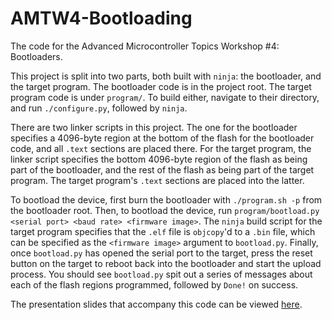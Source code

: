 # AMTW4-Bootloading
The code for the Advanced Microcontroller Topics Workshop #4: Bootloaders.

This project is split into two parts, both built with ```ninja```: the bootloader, and the target program. The bootloader code is in the project root. The target program code is under ```program/```. To build either, navigate to their directory, and run ```./configure.py```, followed by ```ninja```.

There are two linker scripts in this project. The one for the bootloader specifies a 4096-byte region at the bottom of the flash for the bootloader code, and all ```.text``` sections are placed there. For the target program, the linker script specifies the bottom 4096-byte region of the flash as being part of the bootloader, and the rest of the flash as being part of the target program. The target program's ```.text``` sections are placed into the latter.

To bootload the device, first burn the bootloader with ```./program.sh -p``` from the bootloader root. Then, to bootload the device, run ```program/bootload.py <serial port> <baud rate> <firmware image>```. The ```ninja``` build script for the target program specifies that the ```.elf``` file is ```objcopy```'d to a ```.bin``` file, which can be specified as the ```<firmware image>``` argument to ```bootload.py```. Finally, once ```bootload.py``` has opened the serial port to the target, press the reset button on the target to reboot back into the bootloader and start the upload process. You should see ```bootload.py``` spit out a series of messages about each of the flash regions programmed, followed by ```Done!``` on success.

The presentation slides that accompany this code can be viewed [here](https://docs.google.com/presentation/d/1crjUbXfCI6nGW2_OjtM9Pue0B4ehC60-i7EJkvyj6FM/edit?usp=sharing).
